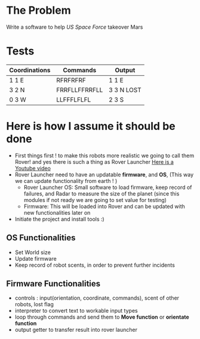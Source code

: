 # The Problem
Write a software to help _US Space Force_ takeover Mars

# Tests

| Coordinations | Commands      | Output     |
| --------------|---------------|------------|
| 1 1 E         | RFRFRFRF      | 1 1 E      |
| 3 2 N         | FRRFLLFFRRFLL | 3 3 N LOST |
| 0 3 W         | LLFFFLFLFL    | 2 3 S      |

# Here is how I assume it should be done

* First things first ! to make this robots more realistic we going to call them Rover! and yes there is such a thing as Rover Launcher [Here is a Youtube video](https://www.youtube.com/watch?v=P4boyXQuUIw)
* Rover Launcher need to have an updatable __firmware__, and __OS__, (This way we can update functionality from earth ! )
    * Rover Launcher OS: Small software to load firmware, keep record of failures, and Radar to measure the size of the planet (since this modules if not ready we are going to set value for testing)
    * Firmware: This will be loaded into Rover and can be updated with new functionalities later on
* Initiate the project and install tools :)

## OS Functionalities

* Set World size
* Update firmware
* Keep record of robot scents, in order to prevent further incidents 

## Firmware Functionalities

* controls : input(orientation, coordinate, commands), scent of other robots, lost flag
* interpreter to convert text to workable input types
* loop through commands and send them to __Move function__ or __orientate function__
* output getter to transfer result into rover launcher